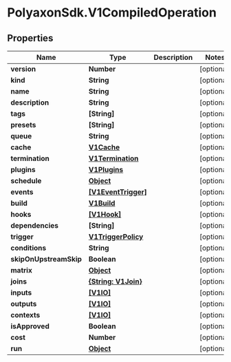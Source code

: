 # PolyaxonSdk.V1CompiledOperation

## Properties

Name | Type | Description | Notes
------------ | ------------- | ------------- | -------------
**version** | **Number** |  | [optional] 
**kind** | **String** |  | [optional] 
**name** | **String** |  | [optional] 
**description** | **String** |  | [optional] 
**tags** | **[String]** |  | [optional] 
**presets** | **[String]** |  | [optional] 
**queue** | **String** |  | [optional] 
**cache** | [**V1Cache**](V1Cache.md) |  | [optional] 
**termination** | [**V1Termination**](V1Termination.md) |  | [optional] 
**plugins** | [**V1Plugins**](V1Plugins.md) |  | [optional] 
**schedule** | [**Object**](.md) |  | [optional] 
**events** | [**[V1EventTrigger]**](V1EventTrigger.md) |  | [optional] 
**build** | [**V1Build**](V1Build.md) |  | [optional] 
**hooks** | [**[V1Hook]**](V1Hook.md) |  | [optional] 
**dependencies** | **[String]** |  | [optional] 
**trigger** | [**V1TriggerPolicy**](V1TriggerPolicy.md) |  | [optional] 
**conditions** | **String** |  | [optional] 
**skipOnUpstreamSkip** | **Boolean** |  | [optional] 
**matrix** | [**Object**](.md) |  | [optional] 
**joins** | [**{String: V1Join}**](V1Join.md) |  | [optional] 
**inputs** | [**[V1IO]**](V1IO.md) |  | [optional] 
**outputs** | [**[V1IO]**](V1IO.md) |  | [optional] 
**contexts** | [**[V1IO]**](V1IO.md) |  | [optional] 
**isApproved** | **Boolean** |  | [optional] 
**cost** | **Number** |  | [optional] 
**run** | [**Object**](.md) |  | [optional] 


